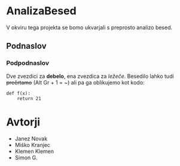 # AnalizaBesed

V okviru tega projekta se bomo ukvarjali s preprosto analizo besed.

## Podnaslov

### Podpodnaslov

Dve zvezdici za **debelo**, ena zvezdica za *ležeče*.
Besedilo lahko tudi ~~prečrtamo~~ (Alt Gr + 1 = ~) ali pa ga oblikujemo kot kodo:

```
def f(x):
    return 21
```

# Avtorji

- Janez Novak
- Miško Kranjec
- Klemen Klemen
- Simon G.
